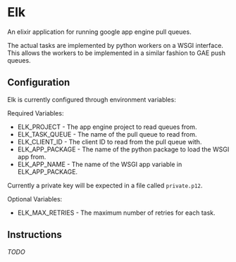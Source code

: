 # Elk

An elixir application for running google app engine pull queues.

The actual tasks are implemented by python workers on a WSGI interface.  This
allows the workers to be implemented in a similar fashion to GAE push queues.

## Configuration

Elk is currently configured through environment variables:

Required Variables:

* ELK_PROJECT - The app engine project to read queues from.
* ELK_TASK_QUEUE - The name of the pull queue to read from.
* ELK_CLIENT_ID - The client ID to read from the pull queue with.
* ELK_APP_PACKAGE - The name of the python package to load the WSGI app from.
* ELK_APP_NAME - The name of the WSGI app variable in ELK_APP_PACKAGE.

Currently a private key will be expected in a file called `private.p12`.

Optional Variables:

* ELK_MAX_RETRIES - The maximum number of retries for each task.

## Instructions

*TODO*
